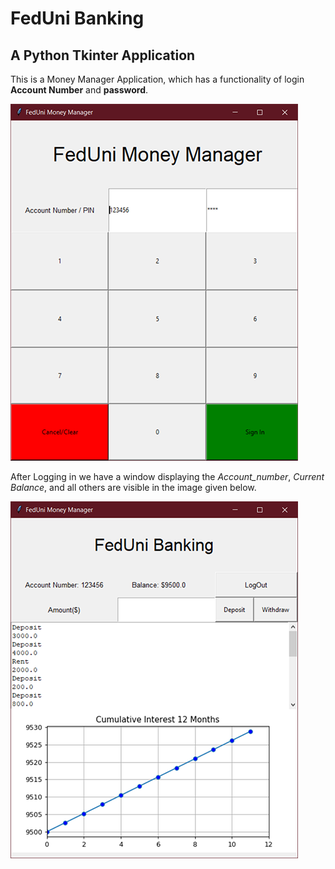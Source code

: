 # FedUni Banking
## A Python Tkinter Application

This is a Money Manager Application, which has a functionality of login **Account Number** and **password**.

![FedUni](images/sc1.png "FedUni Banking")

After Logging in we have a window displaying the *Account_number*, *Current Balance*, and all others are visible in the image given below.

![FedUni](images/sc2.png "FedUni Banking")
